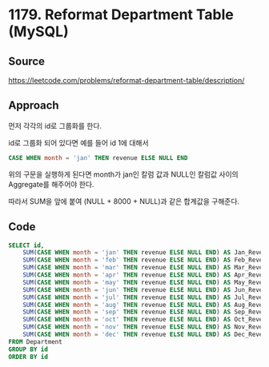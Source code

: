 # 1179. Reformat Department Table (MySQL)

## Source

https://leetcode.com/problems/reformat-department-table/description/

## Approach

먼저 각각의 id로 그룹화를 한다.

id로 그룹화 되어 있다면 예를 들어 id 1에 대해서

```sql
CASE WHEN month = 'jan' THEN revenue ELSE NULL END
```

위의 구문을 실행하게 된다면 month가 jan인 칼럼 값과 NULL인 칼럼값 사이의 Aggregate를 해주어야 한다.

따라서 SUM을 앞에 붙여 (NULL + 8000 + NULL)과 같은 합계값을 구해준다.

## Code

```sql
SELECT id,
    SUM(CASE WHEN month = 'jan' THEN revenue ELSE NULL END) AS Jan_Revenue,
    SUM(CASE WHEN month = 'feb' THEN revenue ELSE NULL END) AS Feb_Revenue,
    SUM(CASE WHEN month = 'mar' THEN revenue ELSE NULL END) AS Mar_Revenue,
    SUM(CASE WHEN month = 'apr' THEN revenue ELSE NULL END) AS Apr_Revenue,
    SUM(CASE WHEN month = 'may' THEN revenue ELSE NULL END) AS May_Revenue,
    SUM(CASE WHEN month = 'jun' THEN revenue ELSE NULL END) AS Jun_Revenue,
    SUM(CASE WHEN month = 'jul' THEN revenue ELSE NULL END) AS Jul_Revenue,
    SUM(CASE WHEN month = 'aug' THEN revenue ELSE NULL END) AS Aug_Revenue,
    SUM(CASE WHEN month = 'sep' THEN revenue ELSE NULL END) AS Sep_Revenue,
    SUM(CASE WHEN month = 'oct' THEN revenue ELSE NULL END) AS Oct_Revenue,
    SUM(CASE WHEN month = 'nov' THEN revenue ELSE NULL END) AS Nov_Revenue,
    SUM(CASE WHEN month = 'dec' THEN revenue ELSE NULL END) AS Dec_Revenue
FROM Department
GROUP BY id
ORDER BY id
```
